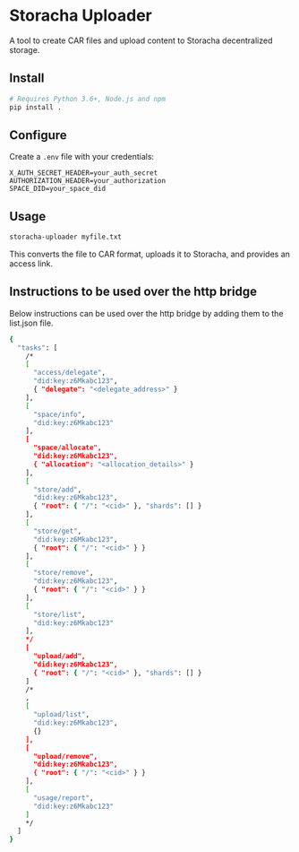 # Storacha Uploader

A tool to create CAR files and upload content to Storacha decentralized storage.

## Install

```bash
# Requires Python 3.6+, Node.js and npm
pip install .
```

## Configure

Create a `.env` file with your credentials:
```
X_AUTH_SECRET_HEADER=your_auth_secret
AUTHORIZATION_HEADER=your_authorization
SPACE_DID=your_space_did
```

## Usage

```bash
storacha-uploader myfile.txt
```

This converts the file to CAR format, uploads it to Storacha, and provides an access link.


## Instructions to be used over the http bridge

Below instructions can be used over the http bridge by adding them to the list.json file.

```bash
{
  "tasks": [
    /*
    [
      "access/delegate",
      "did:key:z6Mkabc123",
      { "delegate": "<delegate_address>" }
    ],
    [
      "space/info",
      "did:key:z6Mkabc123"
    ],
    [
      "space/allocate",
      "did:key:z6Mkabc123",
      { "allocation": "<allocation_details>" }
    ],
    [
      "store/add",
      "did:key:z6Mkabc123",
      { "root": { "/": "<cid>" }, "shards": [] }
    ],
    [
      "store/get",
      "did:key:z6Mkabc123",
      { "root": { "/": "<cid>" } }
    ],
    [
      "store/remove",
      "did:key:z6Mkabc123",
      { "root": { "/": "<cid>" } }
    ],
    [
      "store/list",
      "did:key:z6Mkabc123"
    ],
    */
    [
      "upload/add",
      "did:key:z6Mkabc123",
      { "root": { "/": "<cid>" }, "shards": [] }
    ]
    /*
    ,
    [
      "upload/list",
      "did:key:z6Mkabc123",
      {}
    ],
    [
      "upload/remove",
      "did:key:z6Mkabc123",
      { "root": { "/": "<cid>" } }
    ],
    [
      "usage/report",
      "did:key:z6Mkabc123"
    ]
    */
  ]
}
```